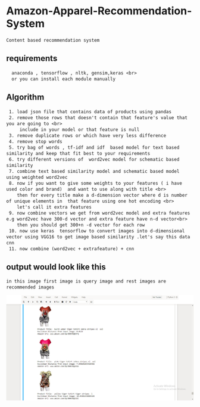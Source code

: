 # Amazon-Apparel-Recommendation-System
    Content based recommendation system 
## requirements ##
      anaconda , tensorflow , nltk, gensim,keras <br>
      or you can install each module manually 

## Algorithm ##
     1. load json file that contains data of products using pandas
     2. remove those rows that doesn't contain that feature's value that you are going to <br>
         include in your model or that feature is null 
     3. remove duplicate rows or which have very less difference
     4. remove stop words
     5. try bag of words , tf-idf and idf  based model for text based similarity and keep that fit best to your requirements
     6. try different versions of  word2vec model for schematic based similarity 
     7. combine text based similarity model and schematic based model using weighted word2vec
     8. now if you want to give some weights to your features ( i have used color and brand)  and want to use along with title <br>
        then for every title make a d-dimension vector where d is number of unique elements in  that feature using one hot encoding <br>
        let's call it extra features
     9. now combine vectors we get from word2vec model and extra features e.g word2vec have 300-d vector and extra feature have n-d vector<br>
        then you should get 300+n -d vector for each row
     10. now use keras  tensorflow to convert images into d-dimensional vector using VGG16 to get image based similarity .let's say this data      cnn
     11. now combine (word2vec + extrafeature) + cnn

## output would look like this ##
    in this image first image is query image and rest images are recommended images
![Alt text](img.png?raw=true "output")
